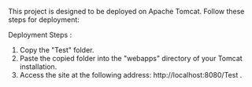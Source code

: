 This project is designed to be deployed on Apache Tomcat. Follow these steps for deployment:

Deployment Steps : 
1. Copy the "Test" folder.
2. Paste the copied folder into the "webapps" directory of your Tomcat installation.
3. Access the site at the following address: http://localhost:8080/Test
.
